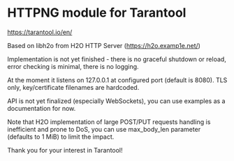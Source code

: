 # HTTPNG module for Tarantool

https://tarantool.io/en/

Based on libh2o from H2O HTTP Server (https://h2o.examp1e.net/)

Implementation is not yet finished - there is no graceful shutdown
or reload, error checking is minimal, there is no logging.

At the moment it listens on 127.0.0.1 at configured port
(default is 8080). TLS only, key/certificate filenames are hardcoded.

API is not yet finalized (especially WebSockets), you can use examples
as a documentation for now.

Note that H2O implementation of large POST/PUT requests handling is
inefficient and prone to DoS, you can use max_body_len parameter
(defaults to 1 MiB) to limit the impact.

Thank you for your interest in Tarantool!
